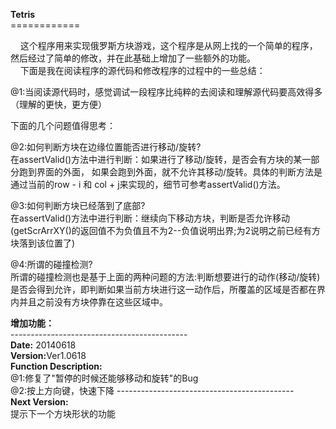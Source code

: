 <strong>Tetris</strong><br>
============<br>

&nbsp;&nbsp;&nbsp;&nbsp;这个程序用来实现俄罗斯方块游戏，这个程序是从网上找的一个简单的程序，然后经过了简单的修改，并在此基础上增加了一些额外的功能。<br>
&nbsp;&nbsp;&nbsp;&nbsp;下面是我在阅读程序的源代码和修改程序的过程中的一些总结： <br>

@1:当阅读源代码时，感觉调试一段程序比纯粹的去阅读和理解源代码要高效得多（理解的更快，更方便）<br>

下面的几个问题值得思考：<br>

@2:如何判断方块在边缘位置能否进行移动/旋转?<br>
在assertValid()方法中进行判断：如果进行了移动/旋转，是否会有方块的某一部分跑到界面的外面， 如果会跑到外面，就不允许其移动/旋转。具体的判断方法是通过当前的row - i 和 col + j来实现的，细节可参考assertValid()方法。<br>

@3:如何判断方块已经落到了底部?<br> 
在assertValid()方法中进行判断：继续向下移动方块，判断是否允许移动(getScrArrXY()的返回值不为负值且不为2--负值说明出界;为2说明之前已经有方块落到该位置了)<br>

@4:所谓的碰撞检测?<br>
所谓的碰撞检测也是基于上面的两种问题的方法:判断想要进行的动作(移动/旋转)是否会得到允许，即判断如果当前方块进行这一动作后，所覆盖的区域是否都在界内并且之前没有方块停靠在这些区域中。<br>


<strong>增加功能：</strong><br>
--------------------------------------------<br>
<strong>Date:</strong> 20140618<br>
<strong>Version:</strong>Ver1.0618<br>
<strong>Function Description:</strong><br>
@1:修复了"暂停的时候还能够移动和旋转"的Bug<br>
@2:按上方向键，快速下降
--------------------------------------------<br>
<strong>Next Version:</strong><br>
提示下一个方块形状的功能<br>
